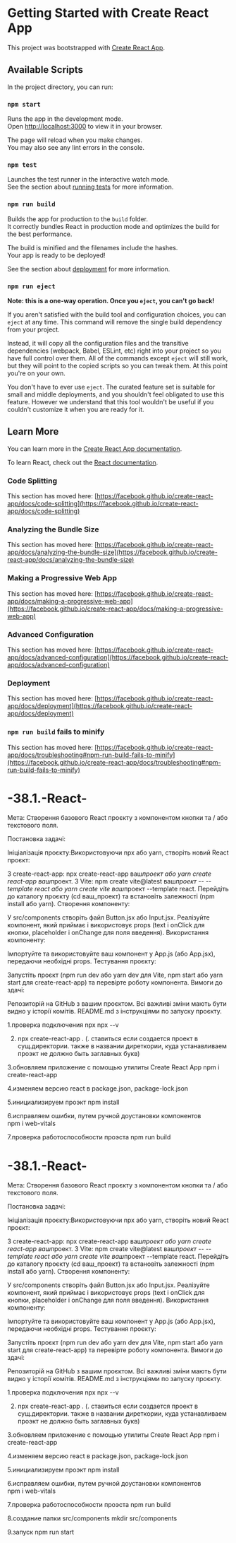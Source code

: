 # Getting Started with Create React App

This project was bootstrapped with [Create React App](https://github.com/facebook/create-react-app).

## Available Scripts

In the project directory, you can run:

### `npm start`

Runs the app in the development mode.\
Open [http://localhost:3000](http://localhost:3000) to view it in your browser.

The page will reload when you make changes.\
You may also see any lint errors in the console.

### `npm test`

Launches the test runner in the interactive watch mode.\
See the section about [running tests](https://facebook.github.io/create-react-app/docs/running-tests) for more information.

### `npm run build`

Builds the app for production to the `build` folder.\
It correctly bundles React in production mode and optimizes the build for the best performance.

The build is minified and the filenames include the hashes.\
Your app is ready to be deployed!

See the section about [deployment](https://facebook.github.io/create-react-app/docs/deployment) for more information.

### `npm run eject`

**Note: this is a one-way operation. Once you `eject`, you can't go back!**

If you aren't satisfied with the build tool and configuration choices, you can `eject` at any time. This command will remove the single build dependency from your project.

Instead, it will copy all the configuration files and the transitive dependencies (webpack, Babel, ESLint, etc) right into your project so you have full control over them. All of the commands except `eject` will still work, but they will point to the copied scripts so you can tweak them. At this point you're on your own.

You don't have to ever use `eject`. The curated feature set is suitable for small and middle deployments, and you shouldn't feel obligated to use this feature. However we understand that this tool wouldn't be useful if you couldn't customize it when you are ready for it.

## Learn More

You can learn more in the [Create React App documentation](https://facebook.github.io/create-react-app/docs/getting-started).

To learn React, check out the [React documentation](https://reactjs.org/).

### Code Splitting

This section has moved here: [https://facebook.github.io/create-react-app/docs/code-splitting](https://facebook.github.io/create-react-app/docs/code-splitting)

### Analyzing the Bundle Size

This section has moved here: [https://facebook.github.io/create-react-app/docs/analyzing-the-bundle-size](https://facebook.github.io/create-react-app/docs/analyzing-the-bundle-size)

### Making a Progressive Web App

This section has moved here: [https://facebook.github.io/create-react-app/docs/making-a-progressive-web-app](https://facebook.github.io/create-react-app/docs/making-a-progressive-web-app)

### Advanced Configuration

This section has moved here: [https://facebook.github.io/create-react-app/docs/advanced-configuration](https://facebook.github.io/create-react-app/docs/advanced-configuration)

### Deployment

This section has moved here: [https://facebook.github.io/create-react-app/docs/deployment](https://facebook.github.io/create-react-app/docs/deployment)

### `npm run build` fails to minify

This section has moved here: [https://facebook.github.io/create-react-app/docs/troubleshooting#npm-run-build-fails-to-minify](https://facebook.github.io/create-react-app/docs/troubleshooting#npm-run-build-fails-to-minify)


# -38.1.-React-

Мета: Створення базового React проєкту з компонентом кнопки та / або текстового поля.

Постановка задачі:

Ініціалізація проєкту:Використовуючи npx або yarn, створіть новий React проєкт:

З create-react-app: npx create-react-app ваш*проект або yarn create react-app ваш*проект.
З Vite: npm create vite@latest ваш*проект -- --template react або yarn create vite ваш*проект --template react.
Перейдіть до каталогу проєкту (cd ваш_проект) та встановіть залежності (npm install або yarn).
Створення компоненту:

У src/components створіть файл Button.jsx або Input.jsx.
Реалізуйте компонент, який приймає і використовує props (text і onClick для кнопки, placeholder і onChange для поля введення).
Використання компоненту:

Імпортуйте та використовуйте ваш компонент у App.js (або App.jsx), передаючи необхідні props.
Тестування проєкту:

Запустіть проєкт (npm run dev або yarn dev для Vite, npm start або yarn start для create-react-app) та перевірте роботу компонента.
Вимоги до здачі:

Репозиторій на GitHub з вашим проєктом.
Всі важливі зміни мають бути видно у історії комітів.
README.md з інструкціями по запуску проєкту.

1.проверка подключения npx
npx --v

2. npx create-react-app .  (. ставиться если создается проект в сущ.директории. также в названии диреткории, куда устанавливаем проэкт не должно быть заглавных букв)

3.обновляем  приложение с помощью утилиты Create React App
npm i create-react-app 

4.изменяем версию react в package.json, package-lock.json

5.инициализируем проэкт 
npm install

6.исправляем ошибки, путем ручной доустановки компонентов  
npm i web-vitals

7.проверка работоспособности проэста
npm run build
# -38.1.-React-

Мета: Створення базового React проєкту з компонентом кнопки та / або текстового поля.

Постановка задачі:

Ініціалізація проєкту:Використовуючи npx або yarn, створіть новий React проєкт:

З create-react-app: npx create-react-app ваш*проект або yarn create react-app ваш*проект.
З Vite: npm create vite@latest ваш*проект -- --template react або yarn create vite ваш*проект --template react.
Перейдіть до каталогу проєкту (cd ваш_проект) та встановіть залежності (npm install або yarn).
Створення компоненту:

У src/components створіть файл Button.jsx або Input.jsx.
Реалізуйте компонент, який приймає і використовує props (text і onClick для кнопки, placeholder і onChange для поля введення).
Використання компоненту:

Імпортуйте та використовуйте ваш компонент у App.js (або App.jsx), передаючи необхідні props.
Тестування проєкту:

Запустіть проєкт (npm run dev або yarn dev для Vite, npm start або yarn start для create-react-app) та перевірте роботу компонента.
Вимоги до здачі:

Репозиторій на GitHub з вашим проєктом.
Всі важливі зміни мають бути видно у історії комітів.
README.md з інструкціями по запуску проєкту.

1.проверка подключения npx
npx --v

2. npx create-react-app .  (. ставиться если создается проект в сущ.директории. также в названии диреткории, куда устанавливаем проэкт не должно быть заглавных букв)

3.обновляем  приложение с помощью утилиты Create React App
npm i create-react-app 

4.изменяем версию react в package.json, package-lock.json

5.инициализируем проэкт 
npm install

6.исправляем ошибки, путем ручной доустановки компонентов  
npm i web-vitals

7.проверка работоспособности проэста
npm run build

8.создание папки src/components 
  mkdir src/components

  
9.запуск 
npm run start